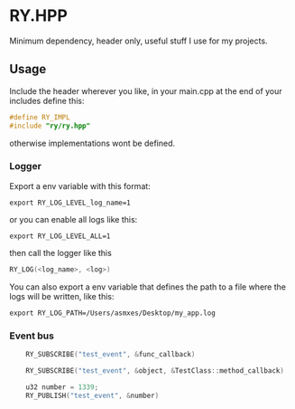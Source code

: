 # RY.HPP

Minimum dependency, header only, useful stuff I use for my projects.

## Usage

Include the header wherever you like, in your main.cpp at the end of your includes define this:

```cpp
#define RY_IMPL
#include "ry/ry.hpp"
```

otherwise implementations wont be defined.

### Logger

Export a env variable with this format:
```shell
export RY_LOG_LEVEL_log_name=1
```

or you can enable all logs like this:

```shell
export RY_LOG_LEVEL_ALL=1
```
then call the logger like this

```cpp
RY_LOG(<log_name>, <log>)
```

You can also export a env variable that defines the path to a file where the logs will be written, like this:

```shell
export RY_LOG_PATH=/Users/asmxes/Desktop/my_app.log
```

### Event bus

```cpp
    RY_SUBSCRIBE("test_event", &func_callback)

    RY_SUBSCRIBE("test_event", &object, &TestClass::method_callback)

    u32 number = 1339;
    RY_PUBLISH("test_event", &number)

```